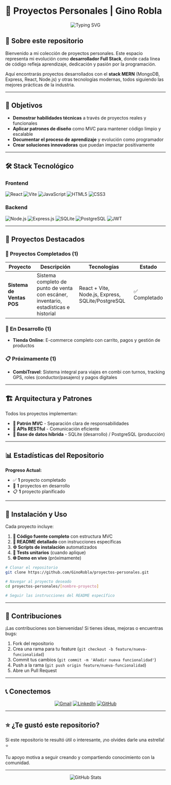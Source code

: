 # 🚀 Proyectos Personales | Gino Robla

<div align="center">
  <img src="https://readme-typing-svg.herokuapp.com?font=Fira+Code&pause=1000&color=2196F3&center=true&vCenter=true&width=600&lines=Full+Stack+Developer+%7C+MERN+Stack;Siempre+aprendiendo+nuevas+tecnolog%C3%ADas;Construyendo+el+futuro+con+c%C3%B3digo" alt="Typing SVG" />
</div>

## 📖 Sobre este repositorio

Bienvenido a mi colección de proyectos personales. Este espacio representa mi evolución como **desarrollador Full Stack**, donde cada línea de código refleja aprendizaje, dedicación y pasión por la programación.

Aquí encontrarás proyectos desarrollados con el **stack MERN** (MongoDB, Express, React, Node.js) y otras tecnologías modernas, todos siguiendo las mejores prácticas de la industria.

---

## 🎯 Objetivos

- **Demostrar habilidades técnicas** a través de proyectos reales y funcionales
- **Aplicar patrones de diseño** como MVC para mantener código limpio y escalable
- **Documentar el proceso de aprendizaje** y evolución como programador
- **Crear soluciones innovadoras** que puedan impactar positivamente

---

## 🛠️ Stack Tecnológico

### Frontend
![React](https://img.shields.io/badge/React-20232A?style=for-the-badge&logo=react&logoColor=61DAFB)
![Vite](https://img.shields.io/badge/Vite-646CFF?style=for-the-badge&logo=vite&logoColor=white)
![JavaScript](https://img.shields.io/badge/JavaScript-F7DF1E?style=for-the-badge&logo=javascript&logoColor=black)
![HTML5](https://img.shields.io/badge/HTML5-E34F26?style=for-the-badge&logo=html5&logoColor=white)
![CSS3](https://img.shields.io/badge/CSS3-1572B6?style=for-the-badge&logo=css3&logoColor=white)

### Backend
![Node.js](https://img.shields.io/badge/Node.js-43853D?style=for-the-badge&logo=node.js&logoColor=white)
![Express.js](https://img.shields.io/badge/Express.js-404D59?style=for-the-badge)
![SQLite](https://img.shields.io/badge/SQLite-07405E?style=for-the-badge&logo=sqlite&logoColor=white)
![PostgreSQL](https://img.shields.io/badge/PostgreSQL-316192?style=for-the-badge&logo=postgresql&logoColor=white)
![JWT](https://img.shields.io/badge/JWT-000000?style=for-the-badge&logo=JSON%20web%20tokens&logoColor=white)

---

## 📁 Proyectos Destacados

### 🌟 Proyectos Completados (1)

| Proyecto | Descripción | Tecnologías | Estado |
|----------|-------------|-------------|---------|
| **Sistema de Ventas POS** | Sistema completo de punto de venta con escáner, inventario, estadísticas e historial | React + Vite, Node.js, Express, SQLite/PostgreSQL | ✅ Completado |

### 🔨 En Desarrollo (1)

- **Tienda Online**: E-commerce completo con carrito, pagos y gestión de productos

### 📋 Próximamente (1)

- **CombiTravel**: Sistema integral para viajes en combi con turnos, tracking GPS, roles (conductor/pasajero) y pagos digitales

---

## 🏗️ Arquitectura y Patrones

Todos los proyectos implementan:

- **🎯 Patrón MVC** - Separación clara de responsabilidades
- **🚀 APIs RESTful** - Comunicación eficiente
- **💾 Base de datos híbrida** - SQLite (desarrollo) / PostgreSQL (producción)

---

## 📊 Estadísticas del Repositorio

**Progreso Actual:**
- ✅ **1** proyecto completado
- 🔨 **1** proyectos en desarrollo  
- 📋 **1** proyecto planificado

</div>

---

## 🚀 Instalación y Uso

Cada proyecto incluye:

1. **📁 Código fuente completo** con estructura MVC
2. **📖 README detallado** con instrucciones específicas
3. **⚙️ Scripts de instalación** automatizados
4. **🧪 Tests unitarios** (cuando aplique)
5. **🌐 Demo en vivo** (próximamente)

```bash
# Clonar el repositorio
git clone https://github.com/GinoRobla/proyectos-personales.git

# Navegar al proyecto deseado
cd proyectos-personales/[nombre-proyecto]

# Seguir las instrucciones del README específico
```

---

## 🤝 Contribuciones

¡Las contribuciones son bienvenidas! Si tienes ideas, mejoras o encuentras bugs:

1. Fork del repositorio
2. Crea una rama para tu feature (`git checkout -b feature/nueva-funcionalidad`)
3. Commit tus cambios (`git commit -m 'Añadir nueva funcionalidad'`)
4. Push a la rama (`git push origin feature/nueva-funcionalidad`)
5. Abre un Pull Request

---

## 📞 Conectemos

<div align="center">

[![Gmail](https://img.shields.io/badge/Gmail-D14836?style=for-the-badge&logo=gmail&logoColor=white)](mailto:ginoroblabelleggia@gmail.com)
[![LinkedIn](https://img.shields.io/badge/LinkedIn-0077B5?style=for-the-badge&logo=linkedin&logoColor=white)](https://www.linkedin.com/in/gino-robla-803a9337b/)
[![GitHub](https://img.shields.io/badge/GitHub-100000?style=for-the-badge&logo=github&logoColor=white)](https://github.com/GinoRobla)

</div>

---

## ⭐ ¿Te gustó este repositorio?

Si este repositorio te resultó útil o interesante, ¡no olvides darle una estrella! ⭐

Tu apoyo motiva a seguir creando y compartiendo conocimiento con la comunidad.

---

<div align="center">
  <img src="https://github-readme-stats.vercel.app/api?username=GinoRobla&show_icons=true&theme=tokyonight" alt="GitHub Stats" />
</div>
